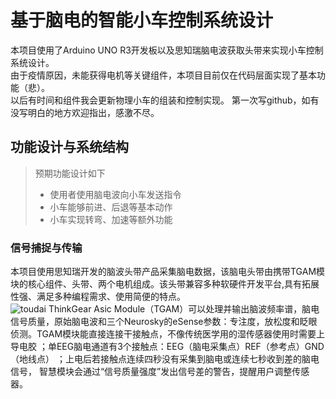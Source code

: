 # 基于脑电的智能小车控制系统设计  
本项目使用了Arduino UNO R3开发板以及思知瑞脑电波获取头带来实现小车控制系统设计。  
由于疫情原因，未能获得电机等关键组件，本项目目前仅在代码层面实现了基本功能（悲）。  
以后有时间和组件我会更新物理小车的组装和控制实现。 
第一次写github，如有没写明白的地方欢迎指出，感激不尽。
## 功能设计与系统结构  
> 预期功能设计如下
> * 使用者使用脑电波向小车发送指令
> * 小车能够前进、后退等基本动作
> * 小车实现转弯、加速等额外功能  
### 信号捕捉与传输  
本项目使用思知瑞开发的脑波头带产品采集脑电数据，该脑电头带由携带TGAM模块的核心组件、头带、两个电机组成。该头带兼容多种软硬件开发平台,具有拓展性强、满足多种编程需求、使用简便的特点。  
![toudai](https://github.com/IEwonder/Design_of_Intelligent_Car_Control_System_based_on_EEG/blob/main/photo/%E5%9B%BE%E7%89%871.png)
ThinkGear Asic Module（TGAM）可以处理并输出脑波频率谱，脑电信号质量，原始脑电波和三个Neurosky的eSense参数：专注度，放松度和眨眼侦测。TGAM模块能直接连接干接触点，不像传统医学用的湿传感器使用时需要上导电胶 ；单EEG脑电通道有3个接触点：EEG（脑电采集点）REF（参考点）GND（地线点） ；上电后若接触点连续四秒没有采集到脑电或连续七秒收到差的脑电信号， 智慧模块会通过“信号质量强度”发出信号差的警告，提醒用户调整传感器。  

